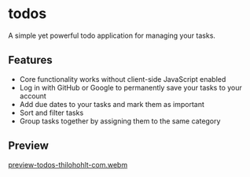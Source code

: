# todos

A simple yet powerful todo application for managing your tasks.

## Features

- Core functionality works without client-side JavaScript enabled
- Log in with GitHub or Google to permanently save your tasks to your account
- Add due dates to your tasks and mark them as important
- Sort and filter tasks
- Group tasks together by assigning them to the same category

## Preview

[preview-todos-thilohohlt-com.webm](https://github.com/thiloho/todos/assets/123883702/d00a046b-f77b-4ae8-aab6-7000fc0c8f1b)
